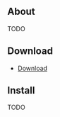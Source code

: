 ## About ##

TODO

## Download ##

  * [Download](http://www.adobe.com/cfusion/entitlement/index.cfm?e=airsdk)

## Install ##

TODO